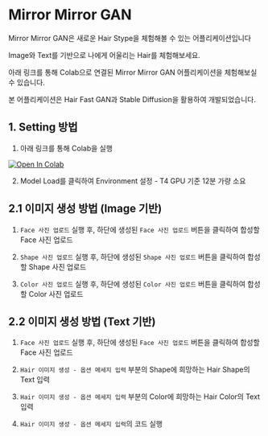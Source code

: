# Mirror Mirror GAN

Mirror Mirror GAN은 새로운 Hair Stype을 체험해볼 수 있는 어플리케이션입니다

Image와 Text를 기반으로 나에게 어울리는 Hair를 체험해보세요.

아래 링크를 통해 Colab으로 연결된 Mirror Mirror GAN 어플리케이션을 체험해보실 수 있습니다.

본 어플리케이션은 Hair Fast GAN과 Stable Diffusion을 활용하여 개발되었습니다.


## 1. Setting 방법

1. 아래 링크를 통해 Colab을 실행

[![Open In Colab](https://colab.research.google.com/assets/colab-badge.svg)](https://colab.research.google.com/github/JuhongPark/MirrorMirrorGAN/blob/app/app/MirrorMirrorGAN_Application.ipynb)

2. Model Load를 클릭하여 Environment 설정 - T4 GPU 기준 12분 가량 소요

## 2.1 이미지 생성 방법 (Image 기반)

1. `Face 사진 업로드` 실행 후, 하단에 생성된 `Face 사진 업로드` 버튼을 클릭하여 합성할 Face 사진 업로드

2. `Shape 사진 업로드` 실행 후, 하단에 생성된 `Shape 사진 업로드` 버튼을 클릭하여 합성할 Shape 사진 업로드

3. `Color 사진 업로드` 실행 후, 하단에 생성된 `Color 사진 업로드` 버튼을 클릭하여 합성할 Color 사진 업로드

## 2.2 이미지 생성 방법 (Text 기반)

1. `Face 사진 업로드` 실행 후, 하단에 생성된 `Face 사진 업로드` 버튼을 클릭하여 합성할 Face 사진 업로드

2. `Hair 이미지 생성 - 옵션 메세지 입력` 부분의 Shape에 희망하는 Hair Shape의 Text 입력

3. `Hair 이미지 생성 - 옵션 메세지 입력` 부분의 Color에 희망하는 Hair Color의 Text 입력

4. `Hair 이미지 생성 - 옵션 메세지 입력`의 코드 실행